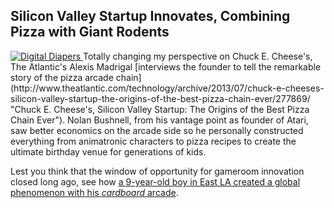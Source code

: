 
## Silicon Valley Startup Innovates, Combining Pizza with Giant Rodents

<a href="http://www.theatlantic.com/technology/archive/2013/07/chuck-e-cheeses-silicon-valley-startup-the-origins-of-the-best-pizza-chain-ever/277869/" title="Chuck E. Cheese's, Silicon Valley Startup: The Origins of the Best Pizza Chain Ever">
<img src="https://s3.amazonaws.com/parentcc-img/newsletter/7/chucke.jpg" alt="Digital Diapers" />
</a>
Totally changing my perspective on Chuck E. Cheese's, The Atlantic's Alexis Madrigal [interviews the founder to tell the remarkable story of the pizza arcade chain](http://www.theatlantic.com/technology/archive/2013/07/chuck-e-cheeses-silicon-valley-startup-the-origins-of-the-best-pizza-chain-ever/277869/ "Chuck E. Cheese's, Silicon Valley Startup: The Origins of the Best Pizza Chain Ever"). Nolan Bushnell, from his vantage point as founder of Atari, saw better economics on the arcade side so he personally constructed everything from animatronic characters to pizza recipes to create the ultimate birthday venue for generations of kids.

Lest you think that the window of opportunity for gameroom innovation closed long ago, see how [a 9-year-old boy in East LA created a global phenomenon with his *cardboard* arcade](http://cainesarcade.com "Caine's Arcade").
